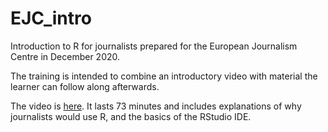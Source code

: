 # EJC_intro
Introduction to R for journalists prepared for the European Journalism Centre in December 2020. 

The training is intended to combine an introductory video with material the learner can follow along afterwards.

The video is [here](https://youtu.be/iUbxpQ9mjEg). It lasts 73 minutes and includes explanations of why journalists would use R, and the basics of the RStudio IDE. 


